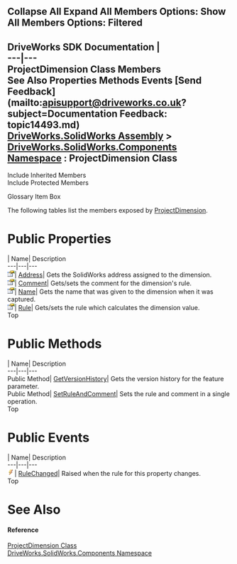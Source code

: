 Collapse All Expand All Members Options: Show All  Members Options: Filtered   
---  
DriveWorks SDK Documentation  |   
---|---  
ProjectDimension Class Members   
See Also Properties Methods Events [Send Feedback](mailto:apisupport@driveworks.co.uk?subject=Documentation Feedback: topic14493.md)  
[DriveWorks.SolidWorks Assembly](topic13342.md) > [DriveWorks.SolidWorks.Components Namespace](topic13925.md) : ProjectDimension Class  
---  
  
Include Inherited Members    
Include Protected Members  


Glossary Item Box

The following tables list the members exposed by [ProjectDimension](topic14493.md).

# Public Properties

| Name| Description  
---|---|---  
![Public Property](dotnetimages/publicProperty.gif)| [Address](topic14501.md)| Gets the SolidWorks address assigned to the dimension.   
![Public Property](dotnetimages/publicProperty.gif)| [Comment](topic14502.md)| Gets/sets the comment for the dimension's rule.   
![Public Property](dotnetimages/publicProperty.gif)| [Name](topic14503.md)| Gets the name that was given to the dimension when it was captured.   
![Public Property](dotnetimages/publicProperty.gif)| [Rule](topic14504.md)| Gets/sets the rule which calculates the dimension value.   
Top

# Public Methods

| Name| Description  
---|---|---  
Public Method| [GetVersionHistory](topic14499.md)| Gets the version history for the feature parameter.   
Public Method| [SetRuleAndComment](topic14500.md)| Sets the rule and comment in a single operation.   
Top

# Public Events

| Name| Description  
---|---|---  
![Public Event](dotnetimages/publicEvent.gif)| [RuleChanged](topic14505.md)| Raised when the rule for this property changes.   
Top

# See Also

#### Reference

[ProjectDimension Class](topic14493.md)   
[DriveWorks.SolidWorks.Components Namespace](topic13925.md)


